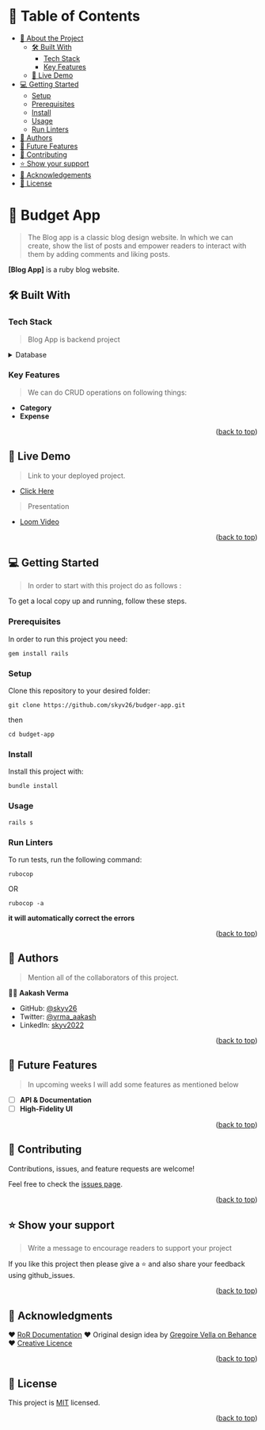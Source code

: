 <!-- TABLE OF CONTENTS -->

# 📗 Table of Contents

- [📖 About the Project](#about-project)
  - [🛠 Built With](#built-with)
    - [Tech Stack](#tech-stack)
    - [Key Features](#key-features)
  - [🚀 Live Demo](#live-demo)
- [💻 Getting Started](#getting-started)
  - [Setup](#setup)
  - [Prerequisites](#prerequisites)
  - [Install](#install)
  - [Usage](#usage)
  - [Run Linters](#run-tests)
- [👥 Authors](#authors)
- [🔭 Future Features](#future-features)
- [🤝 Contributing](#contributing)
- [⭐️ Show your support](#support)
- [🙏 Acknowledgements](#acknowledgements)
- [📝 License](#license)

<!-- PROJECT DESCRIPTION -->

# 📖 Budget App <a name="about-project"></a>

> The Blog app is a classic blog design website. ln which we can create, show the list of posts and empower readers to interact with them by adding comments and liking posts.

**[Blog App]** is a ruby blog website.

## 🛠 Built With <a name="built-with"></a>

### Tech Stack <a name="tech-stack"></a>

> Blog App is backend project

<details>
<summary>Database</summary>
  <ul>
    <li><a href="https://www.postgresql.org/">PostgreSQL</a></li>
  </ul>
</details>

<!-- Features -->

### Key Features <a name="key-features"></a>

> We can do CRUD operations on following things:

- **Category**
- **Expense**

<p align="right">(<a href="#readme-top">back to top</a>)</p>

<!-- LIVE DEMO -->

## 🚀 Live Demo <a name="live-demo"></a>

> Link to your deployed project.

- [Click Here](https://skyv-budget-app.onrender.com/)

> Presentation

- [Loom Video](https://www.loom.com/share/d88f48378df045b68322c5a70ec6df5f)

<p align="right">(<a href="#readme-top">back to top</a>)</p>

<!-- GETTING STARTED -->

## 💻 Getting Started <a name="getting-started"></a>

> In order to start with this project do as follows :

To get a local copy up and running, follow these steps.

### Prerequisites

In order to run this project you need:

`gem install rails`


### Setup

Clone this repository to your desired folder:

`git clone https://github.com/skyv26/budger-app.git`

then

`cd budget-app`

### Install

Install this project with:

`bundle install`

### Usage

`rails s`

### Run Linters

To run tests, run the following command:

`rubocop`

OR

`rubocop -a` 

**it will automatically correct the errors**

<p align="right">(<a href="#readme-top">back to top</a>)</p>

<!-- AUTHORS -->

## 👥 Authors <a name="authors"></a>

> Mention all of the collaborators of this project.

👨‍💻 **Aakash Verma**

- GitHub: [@skyv26](https://github.com/skyv26)
- Twitter: [@vrma_aakash](https://twitter.com/vrma_aakash)
- LinkedIn: [skyv2022](https://linkedin.com/in/skyv2022)

<p align="right">(<a href="#readme-top">back to top</a>)</p>

<!-- FUTURE FEATURES -->

## 🔭 Future Features <a name="future-features"></a>

> In upcoming weeks I will add some features as mentioned below

- [ ] **API & Documentation**
- [ ] **High-Fidelity UI**

<p align="right">(<a href="#readme-top">back to top</a>)</p>

<!-- CONTRIBUTING -->

## 🤝 Contributing <a name="contributing"></a>

Contributions, issues, and feature requests are welcome!

Feel free to check the [issues page](../../issues/).

<p align="right">(<a href="#readme-top">back to top</a>)</p>

<!-- SUPPORT -->

## ⭐️ Show your support <a name="support"></a>

> Write a message to encourage readers to support your project

If you like this project then please give a ⭐️ and also share your feedback using github_issues.

<p align="right">(<a href="#readme-top">back to top</a>)</p>

<!-- ACKNOWLEDGEMENTS -->

## 🙏 Acknowledgments <a name="acknowledgements"></a>

❤️ [RoR Documentation](https://guides.rubyonrails.org)
❤️ Original design idea by [Gregoire Vella on Behance](https://www.behance.net/gregoirevella)
❤️ [Creative Licence](https://creativecommons.org/wp-content/themes/cc/images/cc.logo.white.svg)
<p align="right">(<a href="#readme-top">back to top</a>)</p>

<!-- LICENSE -->

## 📝 License <a name="license"></a>

This project is [MIT](./LICENSE) licensed.

<p align="right">(<a href="#readme-top">back to top</a>)</p>